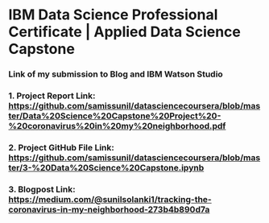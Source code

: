 # IBM Data Science Professional Certificate | Applied Data Science Capstone
### Link of my submission to Blog and IBM Watson Studio
### 1. Project Report Link: https://github.com/samissunil/datasciencecoursera/blob/master/Data%20Science%20Capstone%20Project%20-%20coronavirus%20in%20my%20neighborhood.pdf
### 2. Project GitHub File Link: https://github.com/samissunil/datasciencecoursera/blob/master/3-%20Data%20Science%20Capstone.ipynb
### 3. Blogpost Link: https://medium.com/@sunilsolanki1/tracking-the-coronavirus-in-my-neighborhood-273b4b890d7a

